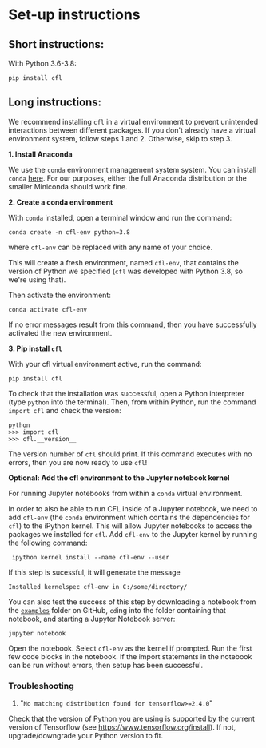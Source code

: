 # Set-up instructions

## Short instructions: 

With Python 3.6-3.8: 

```
pip install cfl
```

## Long instructions: 


 We recommend installing `cfl` in a virtual environment to prevent unintended
 interactions between different packages. If you don't already have a virtual
 environment system, follow steps 1 and 2. Otherwise, skip to step 3. 

**1. Install Anaconda**

We use the `conda` environment management system system. 
You can install `conda`
[here](https://docs.conda.io/projects/conda/en/latest/user-guide/install/). For
our purposes, either the full Anaconda distribution or the smaller Miniconda
should work fine.

**2. Create a conda environment**

With `conda` installed, open a terminal window and run the command: 

```
conda create -n cfl-env python=3.8
```

where `cfl-env` can be replaced with any name of your choice. 

This will create a fresh environment, named `cfl-env`, that contains the version
of Python we specified (`cfl` was developed with Python 3.8, so we're using that).

Then activate the environment: 

```
conda activate cfl-env
```

If no error messages result from this command, then you have successfully activated the new environment.


**3. Pip install `cfl`**

With your cfl virtual environment active, run the command: 

```
pip install cfl
```

To check that the installation was successful, open a Python interpreter (type
`python` into the terminal). Then, from within Python, run the command `import cfl` and check the version:

```
python
>>> import cfl
>>> cfl.__version__
```
The version number of `cfl` should print.
If this command executes with no errors, then you are now ready to use `cfl`!


**Optional: Add the cfl environment to the Jupyter notebook kernel**

For running Jupyter notebooks from within a `conda` virtual environment. 

In order to also be able to run CFL inside of a Jupyter notebook, we need to add `cfl-env` (the `conda` environment which contains the dependencies for `cfl`) to the iPython kernel. This will allow Jupyter notebooks to access the packages we installed for `cfl`. Add `cfl-env` to the Jupyter kernel by running the following command:

```
 ipython kernel install --name cfl-env --user
```

If this step is sucessful, it will generate the message

```
Installed kernelspec cfl-env in C:/some/directory/
```

You can also test the success of this step by downloading a notebook from the
[`examples`](https://github.com/eberharf/cfl/tree/dev/docs/source/examples) folder on GitHub, `cd`ing into the folder containing that notebook, and starting a Jupyter Notebook server:

```
jupyter notebook
```

Open the notebook. Select `cfl-env` as the kernel if prompted. Run the first
few code blocks in the notebook. If the import statements in the notebook can be
run without errors, then setup has been successful.


### Troubleshooting 

1. "`No matching distribution found for tensorflow>=2.4.0`" 

Check that the version of Python you are using is supported by the current
version of Tensorflow
(see https://www.tensorflow.org/install). If not, upgrade/downgrade your Python
version to fit.